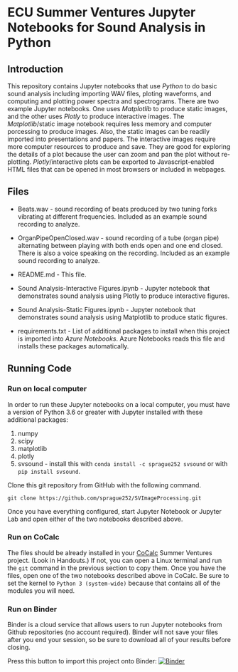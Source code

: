 # ECU Summer Ventures Jupyter Notebooks for Sound Analysis in Python

## Introduction

This repository contains Jupyter notebooks that use *Python* to do basic sound analysis including importing WAV files, ploting waveforms, and computing and plotting power spectra and spectrograms.  There are two example Jupyter notebooks. One uses *Matplotlib* to produce static images, and the other uses *Plotly* to produce interactive images. The *Matplotlib*/static image notebook requires less memory and computer porcessing to produce images. Also, the static images can be readily imported into presentations and papers.  The interactive images require more computer resources to produce and save. They are good for exploring the details of a plot because the user can zoom and pan the plot without re-plotting. *Plotly*/interactive plots can be exported to Javascript-enabled HTML files that can be opened in most browsers or included in webpages.


## Files

* Beats.wav - sound recording of beats produced by two tuning forks vibrating at different frequencies. Included as an example sound recording to analyze.

* OrganPipeOpenClosed.wav - sound recording of a tube (organ pipe) alternating between playing with both ends open and one end closed. There is also a voice speaking on the recording. Included as an example sound recording to analyze.

* README.md - This file.

* Sound Analysis-Interactive Figures.ipynb - Jupyter notebook that demonstrates sound analysis using Plotly to produce interactive figures.

* Sound Analysis-Static Figures.ipynb - Jupyter notebook that demonstrates sound analysis using Matplotlib to produce static figures.

* requirements.txt - List of additional packages to install when this project is imported into *Azure Notebooks*. Azure Notebooks reads this file and installs these packages automatically.

## Running Code

### Run on local computer

In order to run these Jupyter notebooks on a local computer, you must have a version of Python 3.6 or greater with Jupyter installed with these additional packages:

1. numpy
2. scipy
3. matplotlib
4. plotly
5. svsound - install this with `conda install -c sprague252 svsound` or with `pip install svsound`.

Clone this git repository from GitHub with the following command.
```
git clone https://github.com/sprague252/SVImageProcessing.git
```

Once you have everything configured, start Jupyter Notebook or Jupyter Lab and open either of the two notebooks described above. 

### Run on CoCalc

The files should be already installed in your [CoCalc](https://cocalc.com) Summer Ventures project. (Look in Handouts.) If not, you can open a Linux terminal and run the `git` command in the previous section to copy them. Once you have the files, open one of the two notebooks described above in CoCalc. Be sure to set the kernel to `Python 3 (system-wide)` because that contains all of the modules you will need.

### Run on Binder

Binder is a cloud service that allows users to run Jupyter notebooks from Github repositories (no account required). Binder will not save your files after you end your session, so be sure to download all of your results before closing.

Press this button to import this project onto Binder: [![Binder](https://mybinder.org/badge_logo.svg)](https://mybinder.org/v2/gh/sprague252/SVSoundAnalysis/master)
